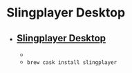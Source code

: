 # Slingplayer Desktop
- [Slingplayer Desktop](https://www.slingbox.com/)
  - 
  - 
  - `brew cask install slingplayer`
